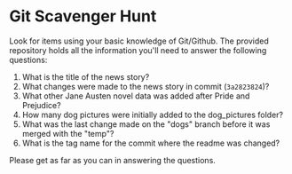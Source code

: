 # Git Scavenger Hunt

Look for items using your basic knowledge of Git/Github. The provided repository holds all the information you'll need to answer the following questions:

1. What is the title of the news story?
2. What changes were made to the news story in commit (`3a2823824`)?
3. What other Jane Austen novel data was added after Pride and Prejudice?
4. How many dog pictures were initially added to the dog_pictures folder?
5. What was the last change made on the "dogs" branch before it was merged with the "temp"?
6. What is the tag name for the commit where the readme was changed?

Please get as far as you can in answering the questions. 
